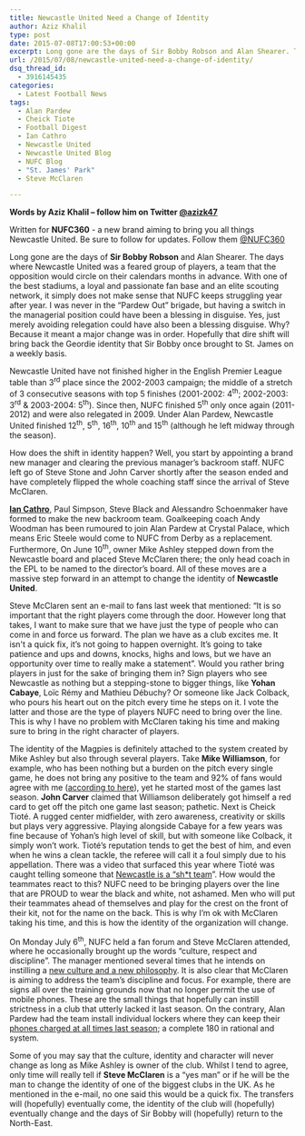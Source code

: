 ```yaml
---
title: Newcastle United Need a Change of Identity
author: Aziz Khalil
type: post
date: 2015-07-08T17:00:53+00:00
excerpt: Long gone are the days of Sir Bobby Robson and Alan Shearer. The days where Newcastle United was a feared group of players, a team that the opposition..
url: /2015/07/08/newcastle-united-need-a-change-of-identity/
dsq_thread_id:
  - 3916145435
categories:
  - Latest Football News
tags:
  - Alan Pardew
  - Cheick Tiote
  - Football Digest
  - Ian Cathro
  - Newcastle United
  - Newcastle United Blog
  - NUFC Blog
  - "St. James' Park"
  - Steve McClaren

---
```

**Words by Aziz Khalil – follow him on Twitter [@azizk47](https://twitter.com/azizk47")**

Written for **NUFC360** - a new brand aiming to bring you all things Newcastle United. Be sure to follow for updates. Follow them [@NUFC360](https://twitter.com/nufc360)

Long gone are the days of **Sir Bobby Robson** and Alan Shearer. The days where Newcastle United was a feared group of players, a team that the opposition would circle on their calendars months in advance. With one of the best stadiums, a loyal and passionate fan base and an elite scouting network, it simply does not make sense that NUFC keeps struggling year after year. I was never in the “Pardew Out” brigade, but having a switch in the managerial position could have been a blessing in disguise. Yes, just merely avoiding relegation could have also been a blessing disguise. Why? Because it meant a major change was in order. Hopefully that dire shift will bring back the Geordie identity that Sir Bobby once brought to St. James on a weekly basis.

Newcastle United have not finished higher in the English Premier League table than 3<sup>rd</sup> place since the 2002-2003 campaign; the middle of a stretch of 3 consecutive seasons with top 5 finishes (2001-2002: 4<sup>th</sup>; 2002-2003: 3<sup>rd</sup> & 2003-2004: 5<sup>th</sup>). Since then, NUFC finished 5<sup>th</sup> only once again (2011-2012) and were also relegated in 2009. Under Alan Pardew, Newcastle United finished 12<sup>th</sup>, 5<sup>th</sup>, 16<sup>th</sup>, 10<sup>th</sup> and 15<sup>th</sup> (although he left midway through the season).

How does the shift in identity happen? Well, you start by appointing a brand new manager and clearing the previous manager’s backroom staff. NUFC left go of Steve Stone and John Carver shortly after the season ended and have completely flipped the whole coaching staff since the arrival of Steve McClaren.

**[Ian Cathro][1]**, Paul Simpson, Steve Black and Alessandro Schoenmaker have formed to make the new backroom team. Goalkeeping coach Andy Woodman has been rumoured to join Alan Pardew at Crystal Palace, which means Eric Steele would come to NUFC from Derby as a replacement. Furthermore, On June 10<sup>th</sup>, owner Mike Ashley stepped down from the Newcastle board and placed Steve McClaren there; the only head coach in the EPL to be named to the director’s board. All of these moves are a massive step forward in an attempt to change the identity of __Newcastle United__.

Steve McClaren sent an e-mail to fans last week that mentioned: “It is so important that the right players come through the door. However long that takes, I want to make sure that we have just the type of people who can come in and force us forward. The plan we have as a club excites me. It isn't a quick fix, it’s not going to happen overnight. It’s going to take patience and ups and downs, knocks, highs and lows, but we have an opportunity over time to really make a statement”. Would you rather bring players in just for the sake of bringing them in? Sign players who see Newcastle as nothing but a stepping-stone to bigger things, like **Yohan Cabaye**, Loïc Rémy and Mathieu Débuchy? Or someone like Jack Colback, who pours his heart out on the pitch every time he steps on it. I vote the latter and those are the type of players NUFC need to bring over the line. This is why I have no problem with McClaren taking his time and making sure to bring in the right character of players.

The identity of the Magpies is definitely attached to the system created by Mike Ashley but also through several players. Take **Mike Williamson**, for example, who has been nothing but a burden on the pitch every single game, he does not bring any positive to the team and 92% of fans would agree with me ([according to here][2]), yet he started most of the games last season. **John Carver** claimed that Williamson deliberately got himself a red card to get off the pitch one game last season; pathetic. Next is Cheick Tioté. A rugged center midfielder, with zero awareness, creativity or skills but plays very aggressive. Playing alongside Cabaye for a few years was fine because of Yohan’s high level of skill, but with someone like Colback, it simply won’t work. Tioté’s reputation tends to get the best of him, and even when he wins a clean tackle, the referee will call it a foul simply due to his appellation. There was a video that surfaced this year where Tioté was caught telling someone that [Newcastle is a “sh*t team][3]”. How would the teammates react to this? NUFC need to be bringing players over the line that are PROUD to wear the black and white, not ashamed. Men who will put their teammates ahead of themselves and play for the crest on the front of their kit, not for the name on the back. This is why I’m ok with McClaren taking his time, and this is how the identity of the organization will change.

On Monday July 6<sup>th</sup>, NUFC held a fan forum and Steve McClaren attended, where he occasionally brought up the words “culture, respect and discipline”. The manager mentioned several times that he intends on instilling a [new culture and a new philosophy][4]. It is also clear that McClaren is aiming to address the team’s discipline and focus. For example, there are signs all over the training grounds now that no longer permit the use of mobile phones. These are the small things that hopefully can instill strictness in a club that utterly lacked it last season. On the contrary, Alan Pardew had the team install individual lockers where they can keep their [phones charged at all times last season][5]; a complete 180 in rational and system.

Some of you may say that the culture, identity and character will never change as long as Mike Ashley is owner of the club. Whilst I tend to agree, only time will really tell if **Steve McClaren** is a “yes man” or if he will be the man to change the identity of one of the biggest clubs in the UK. As he mentioned in the e-mail, no one said this would be a quick fix. The transfers will (hopefully) eventually come, the identity of the club will (hopefully) eventually change and the days of Sir Bobby will (hopefully) return to the North-East.

 [1]: https://www.footballdigest.org/2015/06/30/ian-cathro-has-newcastle-fans-feeling-optimistic/
 [2]: http://www.chroniclelive.co.uk/sport/football/transfer-news/newcastle-united-keep-sell-fans-9597469
 [3]: https://www.youtube.com/watch?v=J7i-Ap5frm4
 [4]: http://whatculture.com/sport/newcastle-fans-forum-mcclaren-to-instil-new-culture-respect-and-discipline-in-magpies-squad.php
 [5]: http://www.chroniclelive.co.uk/sport/football/football-news/newcastle-united-ban-mobile-phones-9593642
